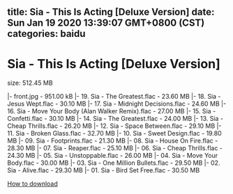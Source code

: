 
title: Sia - This Is Acting [Deluxe Version]
date: Sun Jan 19 2020 13:39:07 GMT+0800 (CST)    
categories: baidu
---

# Sia - This Is Acting [Deluxe Version]
size: 512.45 MB
 
 
|- front.jpg - 951.00 kB
|- 19. Sia - The Greatest.flac - 23.60 MB
|- 18. Sia - Jesus Wept.flac - 30.10 MB
|- 17. Sia - Midnight Decisions.flac - 24.60 MB
|- 16. Sia - Move Your Body (Alan Walker Remix).flac - 27.00 MB
|- 15. Sia - Confetti.flac - 30.10 MB
|- 14. Sia - The Greatest.flac - 24.00 MB
|- 13. Sia - Cheap Thrills.flac - 26.20 MB
|- 12. Sia - Space Between.flac - 29.10 MB
|- 11. Sia - Broken Glass.flac - 32.70 MB
|- 10. Sia - Sweet Design.flac - 19.80 MB
|- 09. Sia - Footprints.flac - 21.30 MB
|- 08. Sia - House On Fire.flac - 28.30 MB
|- 07. Sia - Reaper.flac - 25.10 MB
|- 06. Sia - Cheap Thrills.flac - 24.30 MB
|- 05. Sia - Unstoppable.flac - 26.00 MB
|- 04. Sia - Move Your Body.flac - 30.00 MB
|- 03. Sia - One Million Bullets.flac - 29.50 MB
|- 02. Sia - Alive.flac - 29.30 MB
|- 01. Sia - Bird Set Free.flac - 30.50 MB

[How to download](https://bpcam.bemobtrk.com/go/2ceec3aa-1ca2-46d6-b9ff-aaa5c184517c?jno=1324)